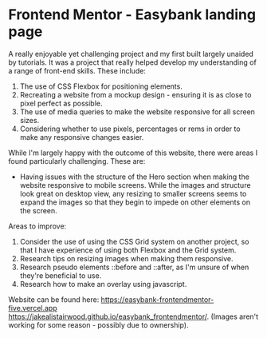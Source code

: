 # Frontend Mentor - Easybank landing page
A really enjoyable yet challenging project and my first built largely unaided by tutorials. It was a project that really helped develop my understanding of a range of front-end skills. These include: 

1. The use of CSS Flexbox for positioning elements. 
2. Recreating a website from a mockup design - ensuring it is as close to pixel perfect as possible. 
3. The use of media queries to make the website responsive for all screen sizes. 
4. Considering whether to use pixels, percentages or rems in order to make any responsive changes easier. 

While I'm largely happy with the outcome of this website, there were areas I found particularly challenging. These are: 

- Having issues with the structure of the Hero section when making the website responsive to mobile screens. While the images and structure look great on desktop view, any resizing to smaller screens seems to expand the images so that they begin to impede on other elements on the screen. 

Areas to improve: 

1. Consider the use of using the CSS Grid system on another project, so that I have experience of using both Flexbox and the Grid system.
2. Research tips on resizing images when making them responsive. 
3. Research pseudo elements ::before and ::after, as I'm unsure of when they're beneficial to use.
4. Research how to make an overlay using javascript. 

Website can be found here:
https://easybank-frontendmentor-five.vercel.app 
https://jakealistairwood.github.io/easybank_frontendmentor/. (Images aren't working for some reason - possibly due to ownership).
